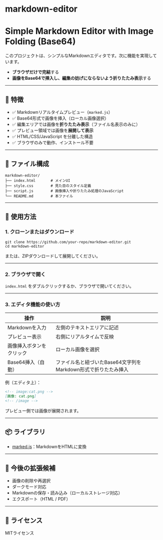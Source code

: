 # markdown-editor
# Simple Markdown Editor with Image Folding (Base64)

このプロジェクトは、シンプルなMarkdownエディタです。次に機能を実現しています。
- **ブラウザだけで完結**する
- **画像をBase64で挿入し、編集の妨げにならないよう折りたたみ表示**する

---

## 🔧 特徴

- ✅ Markdownリアルタイムプレビュー（`marked.js`）
- ✅ Base64形式で画像を挿入（ローカル画像選択）
- ✅ 編集エリアでは画像を**折りたたみ表示**（ファイル名表示のみに）
- ✅ プレビュー領域では画像を**展開して表示**
- ✅ HTML/CSS/JavaScript を分離した構造
- ✅ ブラウザのみで動作、インストール不要

---

## 📁 ファイル構成

```plaintext
markdown-editor/
├── index.html       # メインUI
├── style.css        # 見た目のスタイル定義
├── script.js        # 画像挿入や折りたたみ処理のJavaScript
└── README.md        # 本ファイル
```

---

## 🚀 使用方法

### 1. クローンまたはダウンロード

```
git clone https://github.com/your-repo/markdown-editor.git
cd markdown-editor
```

または、ZIPダウンロードして展開してください。

---

### 2. ブラウザで開く

`index.html` をダブルクリックするか、ブラウザで開いてください。

---

### 3. エディタ機能の使い方

| 操作                         | 説明                                           |
|------------------------------|------------------------------------------------|
| Markdownを入力              | 左側のテキストエリアに記述                     |
| プレビュー表示              | 右側にリアルタイムで反映                      |
| 画像挿入ボタンをクリック    | ローカル画像を選択                            |
| Base64挿入（自動）           | ファイル名と紐づいたBase64文字列をMarkdown形式で折りたたみ挿入 |

例（エディタ上）：

```markdown
<!-- image:cat.png -->
[画像: cat.png]
<!-- /image -->
```

プレビュー側では画像が展開されます。

---

## 📦 ライブラリ

- [marked.js](https://github.com/markedjs/marked)：MarkdownをHTMLに変換

---

## 🧩 今後の拡張候補

- 画像の削除や再選択
- ダークモード対応
- Markdownの保存・読み込み（ローカルストレージ対応）
- エクスポート（HTML / PDF）

---

## 📄 ライセンス

MITライセンス
